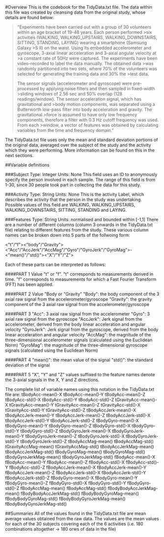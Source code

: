#Overview
This is the codebook for the TidyData.txt file. The data within this file was created by cleansing data from the original study, whose details are found below:

>"Experiments have been carried out with a group of 30 volunteers within an age bracket of 19-48 years. Each person performed >six activities (WALKING, WALKING_UPSTAIRS, WALKING_DOWNSTAIRS, SITTING, STANDING, LAYING) wearing a smartphone (Samsung Galaxy >S II) on the waist. Using its embedded accelerometer and gyroscope, 3-axial linear acceleration and 3-axial angular velocity at >a constant rate of 50Hz were captured. The experiments have been video-recorded to label the data manually. The obtained data >was randomly partitioned into two sets, where 70% of the volunteers was selected for generating the training data and 30% the >test data. 
>
>The sensor signals (accelerometer and gyroscope) were pre-processed by applying noise filters and then sampled in fixed-width >sliding windows of 2.56 sec and 50% overlap (128 readings/window). The sensor acceleration signal, which has gravitational and >body motion components, was separated using a Butterworth low-pass filter into body acceleration and gravity. The gravitational >force is assumed to have only low frequency components, therefore a filter with 0.3 Hz cutoff frequency was used. From each >window, a vector of features was obtained by calculating variables from the time and frequency domain."

The TidyData.txt file uses only the mean and standard deviation portions of the original data, averaged over the subject of the study and the activity which they were performing. More information can be found on this in the next sections.

##Variable definitions

###Subject
Type: Integer
Units: None
This field uses an ID to anonymously specify the person involved in each sample.
The range of this field is from 1-30, since 30 people took part in collecting the data for this study.

###Activity
Type: String
Units: None
This is the activity Label, which describes the activity that the person in the study was undertaking.
Possible values of this field are WALKING, WALKING_UPSTAIRS, WALKING_DOWNSTAIRS, SITTING, STANDING and LAYING.

###Features
Type: String
Units: normalised and bounded within [-1,1]
There are a number of different columns (column 3 onwards in the TidyData.txt file) relating to different features from the study. These various column names can be broken down into 5 parts of the follwoing form:

<"t"/"f"><"body"/"Gravity"><"Acc"/"AccJerk"/"AccMag"/"Gyro"/"GyroJerk"/"GyroMag">-<"mean()"/"std()"><"X"/"Y"/"Z">

Each of these parts can be interpreted as follows:

####PART 1
Value "t" or "f". "t" corresponds to measurements derived in time. "f" corresponds to measurements for which a Fast Fourier Transform (FFT) has been applied.

####PART 2
Value "Body or "Gravity"
"Body": the body component of the 3 axial raw signal from the accelerometer/gyroscope
"Gravity": the gravity component of the 3 axial raw signal from the accelerometer/gyroscope

####PART 3
"Acc": 3 axial raw signal from the accelerometer
"Gyro": 3 axial raw signal from the gyroscope
"AccJerk": Jerk signal from the accelerometer, derived from the body linear acceleration and angular velocity
"GyroJerk": Jerk signal from the gyroscope, derived from the body linear acceleration and angular velocity
"AccMag": the magnitude of the three-dimensional accelerometer signals (calculated using the Euclidean Norm)
"GyroMag": the magnitude of the three-dimensional gyroscope signals (calculated using the Euclidean Norm)

####PART 4
"mean()": the mean value of the signal
"std()": the standard deviation of the signal

####PART 5
"X", "Y" and "Z" values suffixed to the feature names denote the 3-axial signals in the X, Y and Z directions.

The complete list of variable names using this notation in the TidyData.txt file are:
tBodyAcc-mean()-X
tBodyAcc-mean()-Y
tBodyAcc-mean()-Z
tBodyAcc-std()-X
tBodyAcc-std()-Y
tBodyAcc-std()-Z
tGravityAcc-mean()-X
tGravityAcc-mean()-Y
tGravityAcc-mean()-Z
tGravityAcc-std()-X
tGravityAcc-std()-Y
tGravityAcc-std()-Z
tBodyAccJerk-mean()-X
tBodyAccJerk-mean()-Y
tBodyAccJerk-mean()-Z
tBodyAccJerk-std()-X
tBodyAccJerk-std()-Y
tBodyAccJerk-std()-Z
tBodyGyro-mean()-X
tBodyGyro-mean()-Y
tBodyGyro-mean()-Z
tBodyGyro-std()-X
tBodyGyro-std()-Y
tBodyGyro-std()-Z
tBodyGyroJerk-mean()-X
tBodyGyroJerk-mean()-Y
tBodyGyroJerk-mean()-Z
tBodyGyroJerk-std()-X
tBodyGyroJerk-std()-Y
tBodyGyroJerk-std()-Z
tBodyAccMag-mean()
tBodyAccMag-std()
tGravityAccMag-mean()
tGravityAccMag-std()
tBodyAccJerkMag-mean()
tBodyAccJerkMag-std()
tBodyGyroMag-mean()
tBodyGyroMag-std()
tBodyGyroJerkMag-mean()
tBodyGyroJerkMag-std()
fBodyAcc-mean()-X
fBodyAcc-mean()-Y
fBodyAcc-mean()-Z
fBodyAcc-std()-X
fBodyAcc-std()-Y
fBodyAcc-std()-Z
fBodyAccJerk-mean()-X
fBodyAccJerk-mean()-Y
fBodyAccJerk-mean()-Z
fBodyAccJerk-std()-X
fBodyAccJerk-std()-Y
fBodyAccJerk-std()-Z
fBodyGyro-mean()-X
fBodyGyro-mean()-Y
fBodyGyro-mean()-Z
fBodyGyro-std()-X
fBodyGyro-std()-Y
fBodyGyro-std()-Z
fBodyAccMag-mean()
fBodyAccMag-std()
fBodyBodyAccJerkMag-mean()
fBodyBodyAccJerkMag-std()
fBodyBodyGyroMag-mean()
fBodyBodyGyroMag-std()
fBodyBodyGyroJerkMag-mean()
fBodyBodyGyroJerkMag-std()

##Summaries
All of the values found in the  TidyData.txt file are mean average values obtained from the raw data. The values are the mean values for each of the 30 subjects covering each of the 6 activities (i.e. 180 combinations altogether -> 180 orws of data in the file)
